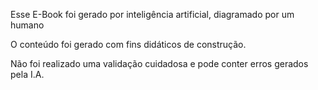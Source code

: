 Esse E-Book foi gerado por inteligência artificial, diagramado por um humano​

O conteúdo foi gerado com fins didáticos de construção.​

Não foi realizado uma validação cuidadosa e pode conter erros gerados pela I.A.​
